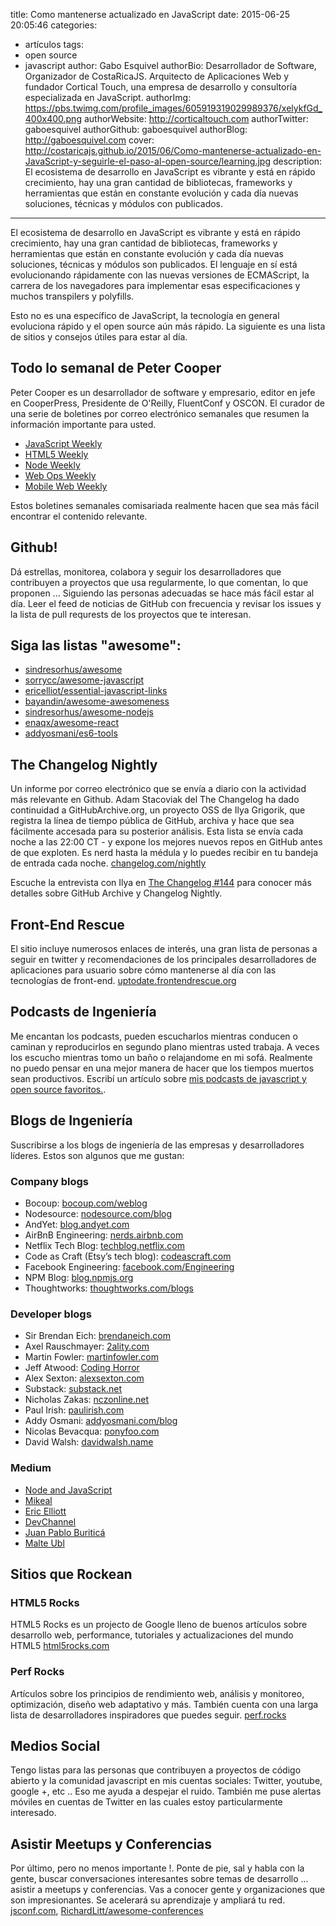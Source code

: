 title: Como mantenerse actualizado en JavaScript
date: 2015-06-25 20:05:46
categories:
- artículos
tags:
- open source
- javascript
author: Gabo Esquivel
authorBio:  Desarrollador de Software, Organizador de CostaRicaJS. Arquitecto de Aplicaciones Web y fundador Cortical Touch, una empresa de desarrollo y consultoría especializada en JavaScript.
authorImg:  https://pbs.twimg.com/profile_images/605919319029989376/xelykfGd_400x400.png
authorWebsite:  http://corticaltouch.com
authorTwitter: gaboesquivel
authorGithub: gaboesquivel
authorBlog: http://gaboesquivel.com
cover: http://costaricajs.github.io/2015/06/Como-mantenerse-actualizado-en-JavaScript-y-seguirle-el-paso-al-open-source/learning.jpg
description: El ecosistema de desarrollo en JavaScript es vibrante y está en rápido crecimiento, hay una gran cantidad de bibliotecas, frameworks y herramientas que están en constante evolución y cada día nuevas soluciones, técnicas y módulos con publicados. 

---


El ecosistema de desarrollo en JavaScript es vibrante y está en rápido crecimiento, hay una gran cantidad de bibliotecas, frameworks y herramientas que están en constante evolución y cada día nuevas soluciones, técnicas y módulos son publicados. El lenguaje en sí está evolucionando rápidamente con las nuevas versiones de ECMAScript, la carrera de los navegadores para implementar esas especificaciones y muchos transpilers y polyfills.

Esto no es una específico de JavaScript, la tecnología en general evoluciona rápido y el open source aún más rápido. La siguiente es una lista de sitios y consejos útiles para estar al día.

## Todo lo semanal de Peter Cooper

Peter Cooper es un desarrollador de software y empresario, editor en jefe en CooperPress, Presidente de O'Reilly, FluentConf y OSCON. El curador de una serie de boletines por correo electrónico semanales que resumen la información importante para usted.
- [JavaScript Weekly](http://javascriptweekly.com/)   
- [HTML5 Weekly](http://html5weekly.com/)   
- [Node Weekly](http://nodeweekly.com/)      
- [Web Ops Weekly](http://webopsweekly.com/)   
- [Mobile Web Weekly](http://mobilewebweekly.co/)   

Estos boletines semanales comisariada realmente hacen que sea más fácil encontrar el contenido relevante.

## Github!

Dá estrellas, monitorea, colabora y seguir los desarrolladores que contribuyen a proyectos que usa regularmente, lo que comentan, lo que proponen ... Siguiendo las personas adecuadas se hace más fácil estar al día. Leer el feed de noticias de GitHub con frecuencia y revisar los issues y la lista de pull requrests de los proyectos que te interesan.

## Siga las listas "awesome":
- [sindresorhus/awesome](https://github.com/sindresorhus/awesome)   
- [sorrycc/awesome-javascript](https://github.com/sorrycc/awesome-javascript)   
- [ericelliot/essential-javascript-links](https://github.com/ericelliott/essential-javascript-links)   
- [bayandin/awesome-awesomeness](https://github.com/bayandin/awesome-awesomeness)   
- [sindresorhus/awesome-nodejs](https://github.com/sindresorhus/awesome-nodejs)   
- [enaqx/awesome-react](https://github.com/enaqx/awesome-react)   
- [addyosmani/es6-tools](https://github.com/addyosmani/es6-tools)

## The Changelog Nightly

Un informe por correo electrónico que se envía a diario con la actividad más relevante en Github. Adam Stacoviak del The Changelog ha dado continuidad a GitHubArchive.org, un proyecto OSS de Ilya Grigorik, que registra la línea de tiempo pública de GitHub, archiva y hace que sea fácilmente accesada para su posterior análisis. Esta lista se envía cada noche a las 22:00 CT - y expone los mejores nuevos repos en GitHub antes de que exploten. Es nerd hasta la médula y lo puedes recibir en tu bandeja de entrada cada noche. [changelog.com/nightly](https://changelog.com/nightly/)

Escuche la entrevista con Ilya en [The Changelog #144](http://thechangelog.com/144) para conocer más detalles sobre GitHub Archive y Changelog Nightly.

## Front-End Rescue

El sitio incluye numerosos enlaces de interés, una gran lista de personas a seguir en twitter y recomendaciones de los principales desarrolladores de aplicaciones para usuario sobre cómo mantenerse al día con las tecnologías de front-end. [uptodate.frontendrescue.org](http://uptodate.frontendrescue.org/)

## Podcasts de Ingeniería

Me encantan los podcasts, pueden escucharlos mientras conducen o caminan y reproducirlos en segundo plano mientras usted trabaja. A veces los escucho mientras tomo un baño o relajandome en mi sofá. Realmente no puedo pensar en una mejor manera de hacer que los tiempos muertos sean productivos. Escribí un artículo sobre [mis podcasts de javascript y open source favoritos.](/blog/2012/recommended-podcasts-screencasts-and-blogs/).

## Blogs de Ingeniería

Suscribirse a los blogs de ingeniería de las empresas y desarrolladores líderes. Estos son algunos que me gustan:

### Company blogs  
- Bocoup: [bocoup.com/weblog](http://bocoup.com/weblog/)   
- Nodesource: [nodesource.com/blog](https://nodesource.com/blog)   
- AndYet: [blog.andyet.com](https://blog.andyet.com/)   
- AirBnB Engineering: [nerds.airbnb.com](http://nerds.airbnb.com/)   
- Netflix Tech Blog: [techblog.netflix.com](http://techblog.netflix.com)   
- Code as Craft (Etsy’s tech blog): [codeascraft.com](http://codeascraft.com)   
- Facebook Engineering: [facebook.com/Engineering](http://facebook.com/Engineering)   
- NPM Blog: [blog.npmjs.org](http://blog.npmjs.org/)   
- Thoughtworks: [thoughtworks.com/blogs](http://www.thoughtworks.com/blogs)   

### Developer blogs   
- Sir Brendan Eich: [brendaneich.com](https://brendaneich.com/)     
- Axel Rauschmayer:  [2ality.com](http://www.2ality.com/)   
- Martin Fowler: [martinfowler.com](http://martinfowler.com/)   
- Jeff Atwood: [Coding Horror](http://blog.codinghorror.com/)   
- Alex Sexton: [alexsexton.com](https://alexsexton.com/)   
- Substack: [substack.net](http://substack.net/)   
- Nicholas Zakas: [nczonline.net](http://www.nczonline.net/)   
- Paul Irish: [paulirish.com](http://paulirish.com)   
- Addy Osmani: [addyosmani.com/blog](http://addyosmani.com/blog/)    
- Nicolas Bevacqua: [ponyfoo.com](http://ponyfoo.com/)   
- David Walsh: [davidwalsh.name](http://davidwalsh.name/)   

### Medium   
- [Node and JavaScript](https://medium.com/node-js-javascript)   
- [Mikeal](https://medium.com/@mikeal)
- [Eric Elliott](https://medium.com/@_ericelliott)
- [DevChannel](https://medium.com/dev-channel)
- [Juan Pablo Buriticá](https://medium.com/@buritica)
- [Malte Ubl](https://medium.com/@cramforce)


## Sitios que Rockean

### HTML5 Rocks

HTML5 Rocks es un projecto de Google lleno de buenos artículos sobre desarrollo web, performance, tutoriales y actualizaciones del mundo HTML5 [html5rocks.com](http://www.html5rocks.com/es/)

### Perf Rocks

Artículos sobre los principios de rendimiento web, análisis y monitoreo, optimización, diseño web adaptativo y más. También cuenta con una larga lista de desarrolladores inspiradores que puedes seguir. [perf.rocks](http://perf.rocks/)

## Medios Social

Tengo listas para las personas que contribuyen a proyectos de código abierto y la comunidad javascript en mis cuentas sociales: Twitter, youtube, google +, etc .. Eso me ayuda a despejar el ruido. También me puse alertas móviles en cuentas de Twitter en las cuales estoy particularmente interesado.

## Asistir Meetups y Conferencias

Por último, pero no menos importante !. Ponte de pie, sal y habla con la gente, buscar conversaciones interesantes sobre temas de desarrollo ... asistir a meetups y conferencias. Vas a conocer gente y organizaciones que son impresionantes. Se acelerará su aprendizaje y ampliará tu red. [jsconf.com](http://jsconf.com/), [RichardLitt/awesome-conferences](https://github.com/RichardLitt/awesome-conferences)
